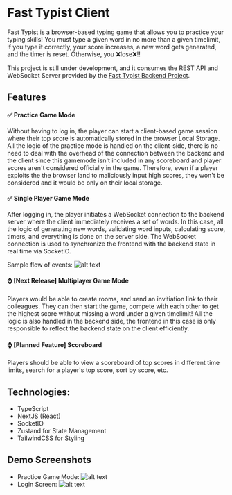 # Fast Typist Client

Fast Typist is a browser-based typing game that allows you to practice your typing skills! You must type a given word in no more than a given timelimit, if you type it correctly, your score increases, a new word gets generated, and the timer is reset. Otherwise, you :x:lose:x:!!

This project is still under development, and it consumes the REST API and WebSocket Server provided by the [Fast Typist Backend Project](https://github.com/zSorour/fast-typist-backend).

## Features

#### :white_check_mark: Practice Game Mode

Without having to log in, the player can start a client-based game session where their top score is automatically stored in the browser Local Storage. All the logic of the practice mode is handled on the client-side, there is no need to deal with the overhead of the connection between the backend and the client since this gamemode isn't included in any scoreboard and player scores aren't considered officially in the game. Therefore, even if a player exploits the the browser land to maliciously input high scores, they won't be considered and it would be only on their local storage.

#### :white_check_mark: Single Player Game Mode

After logging in, the player initiates a WebSocket connection to the backend server where the client immediately receives a set of words. In this case, all the logic of generating new words, validating word inputs, calculating score, timers, and everything is done on the server side. The WebSocket connection is used to synchronize the frontend with the backend state in real time via SocketIO.

Sample flow of events:
![alt text](https://am3pap007files.storage.live.com/y4mKx12OjjODQQnLDh9I6DwJiduWu1Tl6Nqf9Cf1ZKvKI4jEDTsy-xG-Y0axG-tDlPJ80-mSq3pI46bl43dPky0ZnXBRI_zqq8XcY9dB6XvFJa8w0MzhFfm-Du-o3Rs6Jn8AUSLt9AZW0QxbiNkoThjPZ6a9Bo0CabmVXeZ3TiShng4mb-mMfyIbGQ4p2_ayw13?width=5147&height=4647&cropmode=none 'Sample Flow Of Events')

#### :watch: [Next Release] Multiplayer Game Mode

Players would be able to create rooms, and send an invitiation link to their colleagues. They can then start the game, compete with each other to get the highest score without missing a word under a given timelimit! All the logic is also handled in the backend side, the frontend in this case is only responsible to reflect the backend state on the client efficiently.

#### :watch: [Planned Feature] Scoreboard

Players should be able to view a scoreboard of top scores in different time limits, search for a player's top score, sort by score, etc.

## Technologies:

- TypeScript
- NextJS (React)
- SocketIO
- Zustand for State Management
- TailwindCSS for Styling

## Demo Screenshots

- Practice Game Mode:
  ![alt text](https://am3pap007files.storage.live.com/y4mgs5n0Ux9zx6y4oPazBDLxhO85PNvVi-BIl4VCMT_aRsqMCVzKKDFHs_GiCaMLL0sqey5YJMJ4vIIjf6Tf-qabANq_Tv2Ba5seQ8PQofGan1H_Yzr3HZfAGfgFU5-d4mpb1ME1CnpL-mklOCKeJqz3yJVUhUsIPirsrci-XvxkGX-wJ3Yrqi2kSwAE-xs5Wyf?width=1154&height=1004&cropmode=none 'Practice Game Mode')
- Login Screen:
  ![alt text](https://am3pap007files.storage.live.com/y4mPL7OqVLQ63S4ldUPlf_YNcFm54wNC1tNl-TXHPVzzO94AzCJj1i6hfi7eaVM6JP5-foeWEdNo-RWnHN9qgtKXUgjwH9dK3TqU4p-7uJv-8qU8D1mZe16QfLSbVu6eFHw8CvFw4lw7X6S9bUmVl1K9x96SzLAbT1CCb3OnQ-Lk0830OLxGGCGjVH-Tqz45xm7?width=1147&height=1000&cropmode=none 'Login Screen')
